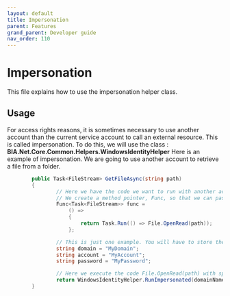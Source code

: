 ```yaml
---
layout: default
title: Impersonation
parent: Features
grand_parent: Developer guide
nav_order: 110
---
```


# Impersonation

This file explains how to use the impersonation helper class.

## Usage

For access rights reasons, it is sometimes necessary to use another account than the current service account to call an external resource.
This is called impersonation.
To do this, we will use the class : **BIA.Net.Core.Common.Helpers.WindowsIdentityHelper**
Here is an example of impersonation. We are going to use another account to retrieve a file from a folder.

``` csharp
        public Task<FileStream> GetFileAsync(string path)
        {
                // Here we have the code we want to run with another account : File.OpenRead(path)
                // We create a method pointer, Func, so that we can pass it to our impersonation method
                Func<Task<FileStream>> func =
                    () =>
                    {
                        return Task.Run(() => File.OpenRead(path));
                    };

                // This is just one example. You will have to store the credentials in an encrypted place, like the Windows vault
                string domain = "MyDomain";
                string account = "MyAccount";
                string password = "MyPassword";

                // Here we execute the code File.OpenRead(path) with specific credentials
                return WindowsIdentityHelper.RunImpersonated(domainName, account, password, func);
        }
```
